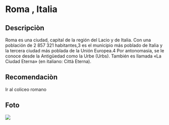 # Roma , Italia 

## Descripciòn
Roma es una ciudad, capital de la región del Lacio y de Italia. Con una población de 2 857 321 habitantes,3​ es el municipio más poblado de Italia y la tercera ciudad más poblada de la Unión Europea.4​ Por antonomasia, se le conoce desde la Antigüedad como la Urbe (Urbs). También es llamada «La Ciudad Eterna» (en italiano: Città Eterna).

## Recomendaciòn
Ir al coliceo romano

## Foto
![](https://upload.wikimedia.org/wikipedia/commons/thumb/c/c0/Rome_Montage_2017.png/250px-Rome_Montage_2017.png)

